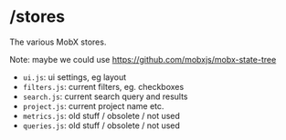 # /stores

The various MobX stores.

Note: maybe we could use
https://github.com/mobxjs/mobx-state-tree

- `ui.js`: ui settings, eg layout
- `filters.js`: current filters, eg. checkboxes
- `search.js`: current search query and results
- `project.js`: current project name etc.
- `metrics.js`: old stuff / obsolete / not used
- `queries.js`: old stuff / obsolete / not used
